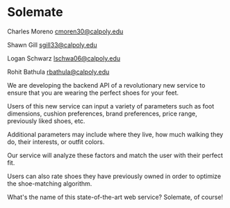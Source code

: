 # Solemate

Charles Moreno 
cmoren30@calpoly.edu

Shawn Gill
sgill33@calpoly.edu

Logan Schwarz 
lschwa06@calpoly.edu

Rohit Bathula
rbathula@calpoly.edu


We are developing the backend API of a revolutionary new service to ensure that you are wearing the perfect shoes for your feet.

Users of this new service can input a variety of parameters such as foot dimensions, cushion preferences, brand preferences, price range, previously liked shoes, etc.

Additional parameters may include where they live, how much walking they do, their interests, or outfit colors. 

Our service will analyze these factors and match the user with their perfect fit.

Users can also rate shoes they have previously owned in order to optimize the shoe-matching algorithm.

What's the name of this state-of-the-art web service? Solemate, of course!
